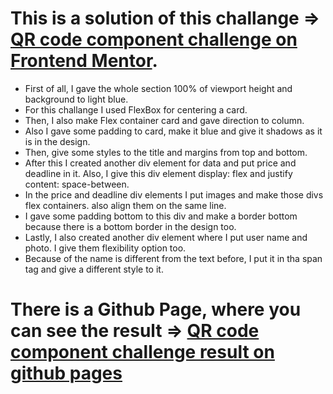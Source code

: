 # This is a solution of this challange => [QR code component challenge on Frontend Mentor](https://www.frontendmentor.io/challenges/nft-preview-card-component-SbdUL_w0U).

- First of all, I gave the whole section 100% of viewport height and background to light blue.
- For this challange I used FlexBox for centering a card.
- Then, I also make Flex container card and gave direction to column.
- Also I gave some padding to card, make it blue and give it shadows as it is in the design.
- Then, give some styles to the title and margins from top and bottom.
- After this I created another div element for data and put price and deadline in it. Also, I give this div element display: flex and justify content: space-between.
- In the price and deadline div elements I put images and make those divs flex containers. also align them on the same line.
- I gave some padding bottom to this div and make a border bottom because there is a bottom border in the design too.
- Lastly, I also created another div element where I put user name and photo. I give them flexibility option too.
- Because of the name is different from the text before, I put it in tha span tag and give a different style to it.

# There is a Github Page, where you can see the result => [QR code component challenge result on github pages](https://chkhikvadzeg.github.io/nft-preview-card-component/)
